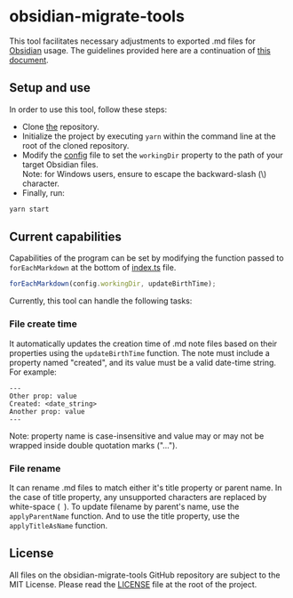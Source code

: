# obsidian-migrate-tools
This tool facilitates necessary adjustments to exported .md files for [Obsidian](https://obsidian.md/) usage. The guidelines provided here are a continuation of [this document](https://1drv.ms/u/s!AnZtASMIIJGgod52N2B4xLByF9OpTg?e=4YtglN).

## Setup and use
In order to use this tool, follow these steps:
 - Clone [the](https://github/azraftaohid/obsidian-migrate-tools) repository.
 - Initialize the project by executing `yarn` within the command line at the root of the cloned repository.
 - Modify the [config](src/config.ts) file to set the `workingDir` property to the path of your target Obsidian files.  
 Note: for Windows users, ensure to escape the backward-slash (\\) character.
 - Finally, run:
```bash
yarn start
```

## Current capabilities
Capabilities of the program can be set by modifying the function passed to `forEachMarkdown` at the bottom of [index.ts](./src/index.ts) file.
```typescript
forEachMarkdown(config.workingDir, updateBirthTime);
```

Currently, this tool can handle the following tasks:

### File create time
It automatically updates the creation time of .md note files based on their properties using the `updateBirthTime` function. The note must include a property named "created", and its value must be a valid date-time string. For example:
```
---
Other prop: value
Created: <date_string>
Another prop: value
---
```
Note: property name is case-insensitive and value may or may not be wrapped inside double quotation marks ("...").

### File rename
It can rename .md files to match either it's title property or parent name. In the case of title property, any unsupported characters are replaced by white-space (` `). To update filename by parent's name, use the `applyParentName` function. And to use the title property, use the `applyTitleAsName` function.

## License
All files on the obsidian-migrate-tools GitHub repository are subject to the MIT License. Please read the [LICENSE](LICENSE) file at the root of the project.
